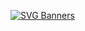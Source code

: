 [![SVG Banners](https://svg-banners.vercel.app/api?type=origin&text1=Herkese%20Merhaba%20😇&text2=💖Ben%20Melisa%20Hoş%20Geldiniz&width=800&height=400)](https://github.com/Akshay090/svg-banners)
